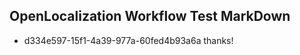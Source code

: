 ## OpenLocalization Workflow Test MarkDown
* d334e597-15f1-4a39-977a-60fed4b93a6a thanks!

<!--HONumber=Jul16_HO4-->


